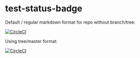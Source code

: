 # test-status-badge


Default / regular markdown format for repo without branch/tree: 

[![CircleCI](https://circleci.com/gh/HennaAbbas/test-status-badge.svg?style=svg)](https://circleci.com/gh/HennaAbbas/test-status-badge)


Using tree/master format: 

[![CircleCI](https://circleci.com/gh/HennaAbbas/test-status-badge/tree/test2.svg?style=svg)](https://circleci.com/gh/HennaAbbas/test-status-badge/tree/test2)

